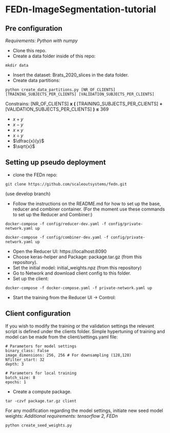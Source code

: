 # FEDn-ImageSegmentation-tutorial



## Pre configuration
*Requirements: Python with numpy*

- Clone this repo.
- Create a data folder inside of this repo:
```
mkdir data
```
- Insert the dataset: Brats_2020_slices in the data folder.
- Create data partitions:
```
python create_data_partitions.py [NR_OF_CLIENTS] [TRAINING_SUBJECTS_PER_CLIENTS] [VALIDATION_SUBJECTS_PER_CLIENTS]
```
Constrains: \[NR_OF_CLIENTS] **x** **(** \[TRAINING_SUBJECTS_PER_CLIENTS] **+** \[VALIDATION_SUBJECTS_PER_CLIENTS] **)** **$\leq$** 369

- $x + y$
- $x - y$
- $x \times y$ 
- $x \div y$
- $\dfrac{x}{y}$
- $\sqrt{x}$

## Setting up pseudo deployment

- clone the FEDn repo:
```
git clone https://github.com/scaleoutsystems/fedn.git
```
(use develop branch)
- Follow the instructions on the README.md for how to set up the base, reducer and combiner container.
(For the moment use these commands to set up the Reducer and Combiner:)
```
docker-compose -f config/reducer-dev.yaml -f config/private-network.yaml up 
```
```
docker-compose -f config/combiner-dev.yaml -f config/private-network.yaml up 
```


- Open the Reducer UI: https://localhost:8090
- Choose keras-helper and Package: package.tar.gz (from this repository).
- Set the initial model: initial_weights.npz (from this repository)
- Go to Network and download client config to this folder.
- Set up the client:
```
docker-compose -f docker-compose.yaml -f private-network.yaml up 
```
- Start the training from the Reducer UI -> Control:

## Client configuration
If you wish to modify the training or the validation settings the relevant script is defined under the clients folder. Simple hypertuning of training and model can be made from the client/settings.yaml file:
```
# Parameters for model settings
binary_class: False
image_dimensions: 256, 256 # For downsampling (128,128)
Nfilter_start: 32
depth: 3

# Parameters for local training
batch_size: 8
epochs: 1

```
- Create a compute package. 
```
tar -czvf package.tar.gz client

```
For any modification regarding the model settings, initiate new seed model weights:
*Additional requirements: tensorflow 2, FEDn*

```
python create_seed_weights.py 
```
